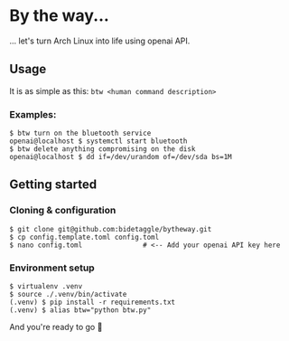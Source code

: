 # By the way...

... let's turn Arch Linux into life using openai API.

## Usage

It is as simple as this: `btw <human command description>`

### Examples:
```
$ btw turn on the bluetooth service
openai@localhost $ systemctl start bluetooth
$ btw delete anything compromising on the disk
openai@localhost $ dd if=/dev/urandom of=/dev/sda bs=1M
```

## Getting started

### Cloning & configuration
```
$ git clone git@github.com:bidetaggle/bytheway.git
$ cp config.template.toml config.toml
$ nano config.toml               # <-- Add your openai API key here
```

### Environment setup
```
$ virtualenv .venv
$ source ./.venv/bin/activate
(.venv) $ pip install -r requirements.txt
(.venv) $ alias btw="python btw.py"
```

And you're ready to go 🥳
